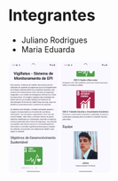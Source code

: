 # Integrantes


- Juliano Rodrigues
- Maria Eduarda

<img src="./img-tela/1.png" height="200px">
<img src="./img-tela/2.png" height="200px">

